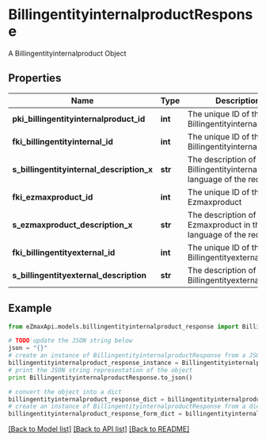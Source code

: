 # BillingentityinternalproductResponse

A Billingentityinternalproduct Object

## Properties
Name | Type | Description | Notes
------------ | ------------- | ------------- | -------------
**pki_billingentityinternalproduct_id** | **int** | The unique ID of the Billingentityinternalproduct | 
**fki_billingentityinternal_id** | **int** | The unique ID of the Billingentityinternal. | 
**s_billingentityinternal_description_x** | **str** | The description of the Billingentityinternal in the language of the requester | 
**fki_ezmaxproduct_id** | **int** | The unique ID of the Ezmaxproduct | 
**s_ezmaxproduct_description_x** | **str** | The description of the Ezmaxproduct in the language of the requester | 
**fki_billingentityexternal_id** | **int** | The unique ID of the Billingentityexternal | 
**s_billingentityexternal_description** | **str** | The description of the Billingentityexternal | 

## Example

```python
from eZmaxApi.models.billingentityinternalproduct_response import BillingentityinternalproductResponse

# TODO update the JSON string below
json = "{}"
# create an instance of BillingentityinternalproductResponse from a JSON string
billingentityinternalproduct_response_instance = BillingentityinternalproductResponse.from_json(json)
# print the JSON string representation of the object
print BillingentityinternalproductResponse.to_json()

# convert the object into a dict
billingentityinternalproduct_response_dict = billingentityinternalproduct_response_instance.to_dict()
# create an instance of BillingentityinternalproductResponse from a dict
billingentityinternalproduct_response_form_dict = billingentityinternalproduct_response.from_dict(billingentityinternalproduct_response_dict)
```
[[Back to Model list]](../README.md#documentation-for-models) [[Back to API list]](../README.md#documentation-for-api-endpoints) [[Back to README]](../README.md)


